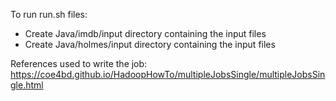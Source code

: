 To run run.sh files:
* Create Java/imdb/input directory containing the input files 
* Create Java/holmes/input directory containing the input files


References used to write the job:
https://coe4bd.github.io/HadoopHowTo/multipleJobsSingle/multipleJobsSingle.html
